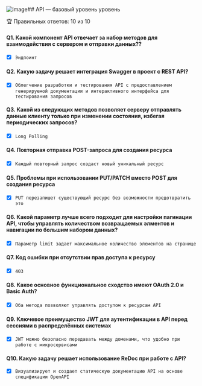![image](https://github.com/user-attachments/assets/4afc2d70-9b50-43e5-a5de-b6c55b6ec9e8)## API — базовый уровень уровень

🏆 Правильных ответов: 10 из 10

#### Q1. Какой компонент API отвечает за набор методов для взаимодействия с сервером и отправки данных??

- [x] `Эндпоинт`

#### Q2. Какую задачу решает интеграция Swagger в проект с REST API?

- [x] `Облегчение разработки и тестирования API с предоставлением генерируемой документации и интерактивного интерфейса для тестирования запросов`

#### Q3. Какой из следующих методов позволяет серверу отправлять данные клиенту только при изменении состояния, избегая периодических запросов?

- [x] `Long Polling`

#### Q4. Повторная отправка POST-запроса для создания ресурса

- [x] `Каждый повторный запрос создаст новый уникальный ресурс`

#### Q5. Проблемы при использовании PUT/PATCH вместо POST для создания ресурса 

- [x] `PUT перезапишет существующий ресурс без возможности предотвратить это`

#### Q6. Какой параметр лучше всего подходит для настройки пагинации API, чтобы управлять количеством возвращаемых элментов и навигации по большим набором данных?

- [x] `Параметр limit задает максимальное количество элементов на странице`

#### Q7. Код ошибки при отсутствии прав доступа к ресурсу

- [x] `403`

#### Q8. Какое основное функциональное сходство имеют OAuth 2.0 и Basic Auth?

- [x] `Оба метода позволяют управлять доступом к ресурсам API`

#### Q9. Ключевое преимущество JWT для аутентификации в API перед сессиями в распределённых системах

- [x] `JWT можно безопасно передавать между доменами, что удобно при работе с микросервисами`

#### Q10. Какую задачу решает использование ReDoc при работе с API?

- [x] `Визуализирует и создает статическую документацию API на основе спецификации OpenAPI`




